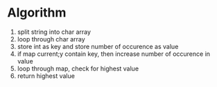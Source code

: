 
# Algorithm

1. split string into char array
2. loop through char array
3. store int as key and store number of occurence as value
4. if map current;y contain key, then increase number of occurence in value
5. loop through map, check for highest value
5. return highest value
